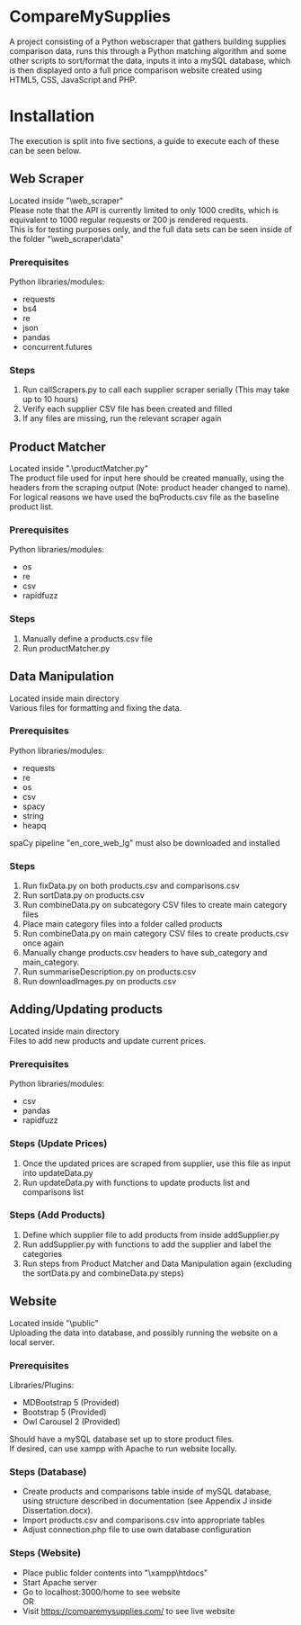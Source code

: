 # CompareMySupplies
A project consisting of a Python webscraper that gathers building supplies comparison data, runs this through a Python matching algorithm and some other scripts to sort/format the data, inputs it into a mySQL database, which is then displayed onto a full price comparison website created using HTML5, CSS, JavaScript and PHP.

# Installation
The execution is split into five sections, a guide to execute each of these can be seen below.

## Web Scraper
Located inside "\web_scraper" <br>
Please note that the API is currently limited to only 1000 credits, which is equivalent to 1000 regular requests or 200 js rendered requests. <br>
This is for testing purposes only, and the full data sets can be seen inside of the folder "\web_scraper\data"

### Prerequisites
Python libraries/modules:
- requests
- bs4
- re
- json
- pandas
- concurrent.futures

### Steps
1. Run callScrapers.py to call each supplier scraper serially (This may take up to 10 hours)
2. Verify each supplier CSV file has been created and filled
3. If any files are missing, run the relevant scraper again


## Product Matcher
Located inside ".\productMatcher.py" <br>
The product file used for input here should be created manually, using the headers from the scraping output (Note: product header changed to name). <br>
For logical reasons we have used the bqProducts.csv file as the baseline product list.

### Prerequisites
Python libraries/modules:
- os
- re
- csv
- rapidfuzz

### Steps
1. Manually define a products.csv file
2. Run productMatcher.py


## Data Manipulation
Located inside main directory <br>
Various files for formatting and fixing the data.

### Prerequisites
Python libraries/modules:
- requests
- re
- os
- csv
- spacy
- string
- heapq

spaCy pipeline "en_core_web_lg" must also be downloaded and installed

### Steps
1. Run fixData.py on both products.csv and comparisons.csv
2. Run sortData.py on products.csv
3. Run combineData.py on subcategory CSV files to create main category files
4. Place main category files into a folder called products
5. Run combineData.py on main category CSV files to create products.csv once again
6. Manually change products.csv headers to have sub_category and main_category.
6. Run summariseDescription.py on products.csv
7. Run downloadImages.py on products.csv


## Adding/Updating products
Located inside main directory <br>
Files to add new products and update current prices.

### Prerequisites
Python libraries/modules:
- csv
- pandas
- rapidfuzz


### Steps (Update Prices)
1. Once the updated prices are scraped from supplier, use this file as input into updateData.py 
2. Run updateData.py with functions to update products list and comparisons list

### Steps (Add Products)
1. Define which supplier file to add products from inside addSupplier.py
2. Run addSupplier.py with functions to add the supplier and label the categories
3. Run steps from Product Matcher and Data Manipulation again (excluding the sortData.py and combineData.py steps)


## Website
Located inside "\public" <br>
Uploading the data into database, and possibly running the website on a local server.

### Prerequisites
Libraries/Plugins:
- MDBootstrap 5 (Provided)
- Bootstrap 5 (Provided)
- Owl Carousel 2 (Provided)

Should have a mySQL database set up to store product files. <br>
If desired, can use xampp with Apache to run website locally.

### Steps (Database)
- Create products and comparisons table inside of mySQL database, using structure described in documentation (see Appendix J inside Dissertation.docx).
- Import products.csv and comparisons.csv into appropriate tables
- Adjust connection.php file to use own database configuration

### Steps (Website)
- Place public folder contents into "\xampp\htdocs"
- Start Apache server
- Go to localhost:3000/home to see website <br>
OR
- Visit https://comparemysupplies.com/ to see live website




